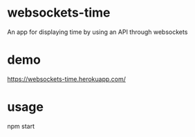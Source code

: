 # websockets-time

An app for displaying time by using an API through websockets

# demo

https://websockets-time.herokuapp.com/

# usage

npm start
